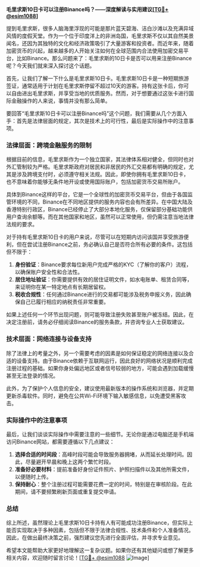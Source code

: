 **毛里求斯10日卡可以注册Binance吗？——深度解读与实用建议[[TG💪+ @esim1088](https://t.me/s/esim1088)]**

提到毛里求斯，很多人脑海里浮现的可能是那片蓝天碧海、洁白沙滩以及充满异域风情的度假天堂。作为一个位于印度洋上的非洲岛国，毛里求斯不仅以其自然美景闻名，还因为其独特的文化和经济政策吸引了大量游客和投资者。而近年来，随着加密货币的兴起，越来越多的人开始关注如何在全球范围内合法使用加密交易平台，比如Binance。那么问题来了：毛里求斯的10日卡是否可以用来注册Binance呢？今天我们就来深入探讨这个话题。

首先，让我们了解一下什么是毛里求斯10日卡。毛里求斯10日卡是一种短期旅游签证，通常适用于计划在毛里求斯停留不超过10天的游客。持有这张卡后，你可以自由进出毛里求斯，并享受当地的优质服务。然而，对于想要通过这张卡进行国际金融操作的人来说，事情并没有那么简单。

要回答“毛里求斯10日卡可以注册Binance吗”这个问题，我们需要从几个方面入手：首先是法律层面的规定，其次是技术上的可行性，最后是实际操作中的注意事项。

### 法律层面：跨境金融服务的限制

根据目前的信息，毛里求斯作为一个独立国家，其法律体系相对健全，但同时也对外汇管制较为严格。毛里求斯政府对居民和非居民的外汇交易都有明确的规定，尤其是涉及跨境支付时，必须遵守相关法规。因此，即使你拥有毛里求斯10日卡，也不意味着你能够无条件地开设或使用国际账户，包括加密货币交易所账户。

具体到Binance这样的平台，它是一个全球性的加密货币交易平台，但由于各国监管环境的不同，Binance在不同地区提供的服务内容也会有所差异。在中国大陆及香港特别行政区，Binance已经停止了大部分本地化服务，仅保留部分基础功能供用户查询余额等。而在其他国家和地区，虽然可以正常使用，但仍需注意当地法律法规的要求。

对于持有毛里求斯10日卡的用户来说，尽管可以在短期内访问该国并享受旅游便利，但在尝试注册Binance之前，务必确认自己是否符合所有必要的条件。这包括但不限于：

1. **身份验证**：Binance要求每位新用户完成严格的KYC（了解你的客户）流程，以确保账户安全性和合法性。
2. **居住地址验证**：你需要提供有效的居住证明文件，如水电账单、租赁合同等，来证明你在某一特定地点有长期居留权。
3. **税收合规性**：任何通过Binance进行的交易都可能涉及税务申报义务，因此确保自己已履行相应的纳税责任非常重要。

如果上述任何一个环节出现问题，则可能导致注册失败甚至账户被冻结。因此，在决定注册前，请务必仔细阅读Binance的服务条款，并咨询专业人士获取建议。

### 技术层面：网络连接与设备支持

除了法律上的考量之外，另一个需要考虑的因素是如何保证稳定的网络连接以及合适的设备支持。由于Binance依赖于互联网运行，因此良好的网络状况是顺利完成注册过程的基础。如果你身处偏远地区或者信号较弱的地方，可能会遇到加载缓慢甚至无法登录的情况。

此外，为了保护个人信息的安全，建议使用最新版本的操作系统和浏览器，并定期更新杀毒软件。同时，避免在公共Wi-Fi环境下输入敏感信息，以免遭受黑客攻击。

### 实际操作中的注意事项

最后，让我们谈谈实际操作中需要注意的一些细节。无论你是通过电脑还是手机端访问Binance网站，都需要遵循以下几点建议：

1. **选择合适的时间段**：高峰时段可能会导致服务器拥堵，从而延长处理时间。因此，尽量避开早晨和晚上这两个繁忙时段。
2. **准备好必要材料**：提前准备好身份证件照片、护照扫描件以及其他所需文件，以便随时上传。
3. **保持耐心**：整个注册过程可能需要花费一定的时间，特别是在审核阶段。在此期间，请不要频繁刷新页面或重复提交申请。

### 总结

综上所述，虽然理论上毛里求斯10日卡持有人有可能成功注册Binance，但实际上能否实现取决于多种因素，包括但不限于法律合规性、技术条件和个人准备情况。因此，在做出最终决策之前，强烈建议您先进行全面评估，并寻求专业意见。

希望本文能帮助大家更好地理解这一复杂议题。如果你还有其他疑问或想了解更多相关内容，欢迎随时留言讨论！[[TG💪+ @esim1088](https://t.me/s/esim1088) ![Image](https://i.postimg.cc/4NQfJmqS/Snipaste-2025-05-13-00-14-12.png)]
